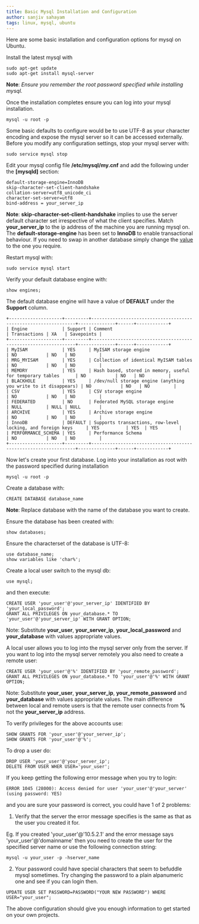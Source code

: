 ```yaml
---
title: Basic Mysql Installation and Configuration
author: sanjiv sahayam
tags: linux, mysql, ubuntu
---
```


Here are some basic installation and configuration options for mysql on Ubuntu.

Install the latest mysql with

```
sudo apt-get update
sudo apt-get install mysql-server
```

__Note__: _Ensure you remember the root password specified while installing mysql._

Once the installation completes ensure you can log into your mysql installation.

```
mysql -u root -p
```

Some basic defaults to configure would be to use UTF-8 as your character encoding and expose
the mysql server so it can be accessed externally. Before you modify any configuration settings,
stop your mysql server with:

```
sudo service mysql stop
```

Edit your mysql config file __/etc/mysql/my.cnf__ and add the following under the __[mysqld]__ section:

```
default-storage-engine=InnoDB
skip-character-set-client-handshake
collation-server=utf8_unicode_ci
character-set-server=utf8
bind-address = your_server_ip
```

__Note__: __skip-character-set-client-handshake__ implies to use the server default character set
irrespective of what the client specifies. Match __your_server_ip__ to the ip address of the
machine you are running mysql on. The __default-storage-engine__ has been set to __InnoDB__ to enable transactional behaviour. If you need to swap in another database simply change the [value](http://dev.mysql.com/doc/refman/5.0/en/storage-engines.html) to the one you require.

Restart mysql with:

```
sudo service mysql start
```

Verify your default database engine with:

```
show engines;
```

The default database engine will have a value of __DEFAULT__ under the __Support__ column.

```{.scrollx}
+--------------------+---------+----------------------------------------------------------------+--------------+------+------------+
| Engine             | Support | Comment                                                        | Transactions | XA   | Savepoints |
+--------------------+---------+----------------------------------------------------------------+--------------+------+------------+
| MyISAM             | YES     | MyISAM storage engine                                          | NO           | NO   | NO         |
| MRG_MYISAM         | YES     | Collection of identical MyISAM tables                          | NO           | NO   | NO         |
| MEMORY             | YES     | Hash based, stored in memory, useful for temporary tables      | NO           | NO   | NO         |
| BLACKHOLE          | YES     | /dev/null storage engine (anything you write to it disappears) | NO           | NO   | NO         |
| CSV                | YES     | CSV storage engine                                             | NO           | NO   | NO         |
| FEDERATED          | NO      | Federated MySQL storage engine                                 | NULL         | NULL | NULL       |
| ARCHIVE            | YES     | Archive storage engine                                         | NO           | NO   | NO         |
| InnoDB             | DEFAULT | Supports transactions, row-level locking, and foreign keys     | YES          | YES  | YES        |
| PERFORMANCE_SCHEMA | YES     | Performance Schema                                             | NO           | NO   | NO         |
+--------------------+---------+----------------------------------------------------------------+--------------+------+------------+
```

Now let's create your first database. Log into your installation as root with the password specified during installation

```
mysql -u root -p
```

Create a database with:

```
CREATE DATABASE database_name
```

__Note__: Replace database with the name of the database you want to create.

Ensure the database has been created with:

```
show databases;
```

Ensure the characterset of the database is UTF-8:

```
use database_name;
show variables like 'char%';
```

Create a local user switch to the mysql db:

```
use mysql;
```

and then execute:

```{.scrollx}
CREATE USER 'your_user'@'your_server_ip' IDENTIFIED BY 'your_local_password';
GRANT ALL PRIVILEGES ON your_database.* TO 'your_user'@'your_server_ip' WITH GRANT OPTION;
```

Note: Substitute __your_user__, __your_server_ip__, __your_local_password__ and __your_database__ with values appropriate values.

A local user allows you to log into the mysql server only from the server. If you want to log into the mysql server remotely you also need to create a remote user:

```
CREATE USER 'your_user'@'%' IDENTIFIED BY 'your_remote_password';
GRANT ALL PRIVILEGES ON your_database.* TO 'your_user'@'%' WITH GRANT OPTION;
```

Note: Substitute __your_user__, __your_server_ip__, __your_remote_password__ and __your_database__ with values appropriate values. The main difference between local and remote users is that the remote user connects from __%__ not the __your_server_ip__ address.

To verify privileges for the above accounts use:

```
SHOW GRANTS FOR 'your_user'@'your_server_ip';
SHOW GRANTS FOR 'your_user'@'%';
```

To drop a user do:

```
DROP USER 'your_user'@'your_server_ip';
DELETE FROM USER WHER USER='your_user';
```
If you keep getting the following error message when you try to login:

```{.scrollx}
ERROR 1045 (28000): Access denied for user 'your_user'@'your_server' (using password: YES)
```

and you are sure your password is correct, you could have 1 of 2 problems:

1. Verify that the server the error message specifies is the same as that as the user you created it for.

Eg. If you created 'your_user'@'10.5.2.1' and the error message says 'your_user'@'domainname' then you need
to create the user for the specified server name or use the following connection string:

```
mysql -u your_user -p -hserver_name
```

2. Your password could have special characters that seem to befuddle mysql sometimes. Try changing the password to a plain alpanumeric one and see if you can login then.

```
UPDATE USER SET PASSWORD=PASSWORD("YOUR NEW PASSWORD") WHERE USER="your_user";
```

The above configuration should give you enough information to get started on your own projects.